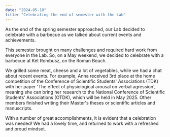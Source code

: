 ```yaml
---
date: "2024-05-18"
title: "Celebrating the end of semester with the Lab"
---
```


As the end of the spring semester approached, our Lab decided to celebrate with a barbecue as we talked about current events and achievements.

<!--more-->

This semester brought on many challenges and required hard work from everyone in the Lab. So, on a May weekend, we decided to celebrate with a barbecue at Két Rombusz, on the Roman Beach.

We grilled some meat, cheese and a lot of vegetables, while we had a chat about recent events. For example, Anna received 3rd place at the home competition of the Conference of Scientific Students' Associations (TDK) with her paper 'The effect of physiological arousal on verbal agression', meaning she can bring her research to the National Conference of Scientific Students' Associations (OTDK), which will be held in May 2025. Other members finished writing their Master's theses or scientific articles and manuscripts.

With a number of great accomplishments, it is evident that a celebration was needed! We had a lovely time, and returned to work with a refreshed and proud mindset.

